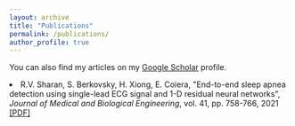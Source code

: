 ```yaml
---
layout: archive
title: "Publications"
permalink: /publications/
author_profile: true
---
```


You can also find my articles on my <u><a href="{{https://scholar.google.com.au/citations?user=3Rd5QOEAAAAJ}}">Google Scholar</a></u> profile.

<li> R.V. Sharan, S. Berkovsky, H. Xiong, E. Coiera, "End-to-end sleep apnea detection using single-lead ECG signal and 1-D residual neural networks", <i>Journal of Medical and Biological Engineering</i>, vol. 41, pp. 758-766, 2021 <a href="https://roneelsharan.github.io/files/2021JMBE.pdf" target="_blank">[PDF]</a></li>
